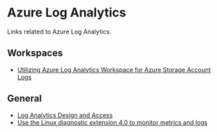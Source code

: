 # Azure Log Analytics
Links related to Azure Log Analytics.

## Workspaces
- [Utilizing Azure Log Analytics Workspace for Azure Storage Account Logs](https://visualbi.com/blogs/microsoft/powerbi/utilizing-azure-log-analytics-workspace-azure-storage-account-logs/)

## General
- [Log Analytics Design and Access](https://www.shankuehn.io/post/log-analytics-design-and-access?WT.mc_id=enterprise-0000-shkuehn)
- [Use the Linux diagnostic extension 4.0 to monitor metrics and logs](https://docs.microsoft.com/en-us/azure/virtual-machines/extensions/diagnostics-linux)
